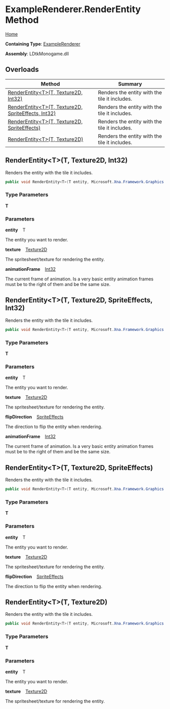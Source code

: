 # ExampleRenderer\.RenderEntity Method

[Home](../../../../README.md)

**Containing Type**: [ExampleRenderer](../README.md)

**Assembly**: LDtkMonogame\.dll

## Overloads

| Method                                                              | Summary                                        |
| ------------------------------------------------------------------- | ---------------------------------------------- |
| [RenderEntity\<T\>(T, Texture2D, Int32)](#1464074736)               | Renders the entity with the tile it includes\. |
| [RenderEntity\<T\>(T, Texture2D, SpriteEffects, Int32)](#122675233) | Renders the entity with the tile it includes\. |
| [RenderEntity\<T\>(T, Texture2D, SpriteEffects)](#186185740)        | Renders the entity with the tile it includes\. |
| [RenderEntity\<T\>(T, Texture2D)](#2638496844)                      | Renders the entity with the tile it includes\. |

<a id="1464074736"></a>

## RenderEntity\<T\>\(T, Texture2D, Int32\) 

  
 Renders the entity with the tile it includes\. 

```csharp
public void RenderEntity<T>(T entity, Microsoft.Xna.Framework.Graphics.Texture2D texture, int animationFrame) where T : LDtk.ILDtkEntity
```

### Type Parameters

**T**

### Parameters

**entity** &ensp; T

The entity you want to render\.

**texture** &ensp; [Texture2D](https://docs.microsoft.com/en-us/dotnet/api/microsoft.xna.framework.graphics.texture2d)

The spritesheet/texture for rendering the entity\.

**animationFrame** &ensp; [Int32](https://docs.microsoft.com/en-us/dotnet/api/system.int32)

The current frame of animation\. Is a very basic entity animation frames must be to the right of them and be the same size\.<a id="122675233"></a>

## RenderEntity\<T\>\(T, Texture2D, SpriteEffects, Int32\) 

  
 Renders the entity with the tile it includes\. 

```csharp
public void RenderEntity<T>(T entity, Microsoft.Xna.Framework.Graphics.Texture2D texture, Microsoft.Xna.Framework.Graphics.SpriteEffects flipDirection, int animationFrame) where T : LDtk.ILDtkEntity
```

### Type Parameters

**T**

### Parameters

**entity** &ensp; T

The entity you want to render\.

**texture** &ensp; [Texture2D](https://docs.microsoft.com/en-us/dotnet/api/microsoft.xna.framework.graphics.texture2d)

The spritesheet/texture for rendering the entity\.

**flipDirection** &ensp; [SpriteEffects](https://docs.microsoft.com/en-us/dotnet/api/microsoft.xna.framework.graphics.spriteeffects)

The direction to flip the entity when rendering\.

**animationFrame** &ensp; [Int32](https://docs.microsoft.com/en-us/dotnet/api/system.int32)

The current frame of animation\. Is a very basic entity animation frames must be to the right of them and be the same size\.<a id="186185740"></a>

## RenderEntity\<T\>\(T, Texture2D, SpriteEffects\) 

  
 Renders the entity with the tile it includes\. 

```csharp
public void RenderEntity<T>(T entity, Microsoft.Xna.Framework.Graphics.Texture2D texture, Microsoft.Xna.Framework.Graphics.SpriteEffects flipDirection) where T : LDtk.ILDtkEntity
```

### Type Parameters

**T**

### Parameters

**entity** &ensp; T

The entity you want to render\.

**texture** &ensp; [Texture2D](https://docs.microsoft.com/en-us/dotnet/api/microsoft.xna.framework.graphics.texture2d)

The spritesheet/texture for rendering the entity\.

**flipDirection** &ensp; [SpriteEffects](https://docs.microsoft.com/en-us/dotnet/api/microsoft.xna.framework.graphics.spriteeffects)

The direction to flip the entity when rendering\.<a id="2638496844"></a>

## RenderEntity\<T\>\(T, Texture2D\) 

  
 Renders the entity with the tile it includes\. 

```csharp
public void RenderEntity<T>(T entity, Microsoft.Xna.Framework.Graphics.Texture2D texture) where T : LDtk.ILDtkEntity
```

### Type Parameters

**T**

### Parameters

**entity** &ensp; T

The entity you want to render\.

**texture** &ensp; [Texture2D](https://docs.microsoft.com/en-us/dotnet/api/microsoft.xna.framework.graphics.texture2d)

The spritesheet/texture for rendering the entity\.
